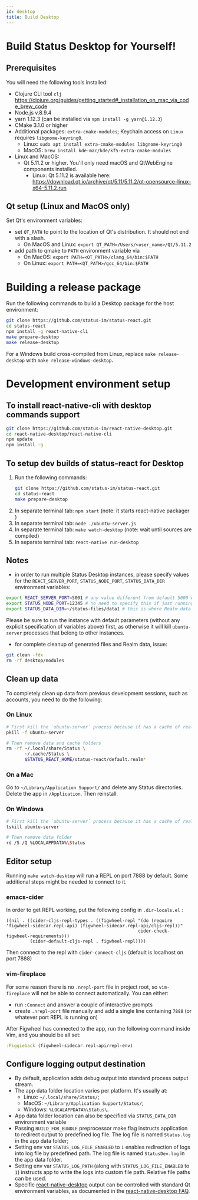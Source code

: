 ```yaml
---
id: desktop
title: Build Desktop
---
```


# Build Status Desktop for Yourself!

## Prerequisites

You will need the following tools installed:
  - Clojure CLI tool `clj` https://clojure.org/guides/getting_started#_installation_on_mac_via_code_brew_code
  - Node.js v.8.9.4
  - yarn 1.12.3 (can be installed via `npm install -g yarn@1.12.3`)
  - CMake 3.1.0 or higher
  - Additional packages: `extra-cmake-modules`; Keychain access on `Linux` requires `libgnome-keyring0`.
    - Linux: `sudo apt install extra-cmake-modules libgnome-keyring0`
    - MacOS: `brew install kde-mac/kde/kf5-extra-cmake-modules`
  - Linux and MacOS:
    - Qt 5.11.2 or higher. You'll only need macOS and QtWebEngine components installed. 
      - Linux: Qt 5.11.2 is available here: https://download.qt.io/archive/qt/5.11/5.11.2/qt-opensource-linux-x64-5.11.2.run

## Qt setup (Linux and MacOS only)

Set Qt's environment variables: 
  - set `QT_PATH` to point to the location of Qt's distribution. It should not end with a slash.
	- On MacOS and Linux: `export QT_PATH=/Users/<user_name>/Qt/5.11.2`
  - add path to qmake to `PATH` environment variable via 
    - On MacOS: `export PATH=<QT_PATH>/clang_64/bin:$PATH`
    - On Linux: `export PATH=<QT_PATH>/gcc_64/bin:$PATH`

# Building a release package

Run the following commands to build a Desktop package for the host environment:

``` bash
git clone https://github.com/status-im/status-react.git
cd status-react
npm install -g react-native-cli
make prepare-desktop
make release-desktop
```

For a Windows build cross-compiled from Linux, replace `make release-desktop` with `make release-windows-desktop`.

# Development environment setup

## To install react-native-cli with desktop commands support

``` bash
git clone https://github.com/status-im/react-native-desktop.git
cd react-native-desktop/react-native-cli
npm update
npm install -g
```

## To setup dev builds of status-react for Desktop

1. Run the following commands:
    ``` bash
    git clone https://github.com/status-im/status-react.git
    cd status-react
    make prepare-desktop
    ```
1. In separate terminal tab: `npm start` (note: it starts react-native packager )
1. In separate terminal tab: `node ./ubuntu-server.js`
1. In separate terminal tab: `make watch-desktop` (note: wait until sources are compiled)
1. In separate terminal tab: `react-native run-desktop`

## Notes

  - in order to run multiple Status Desktop instances, please specify values for the `REACT_SERVER_PORT`, `STATUS_NODE_PORT`, `STATUS_DATA_DIR` environment variables:

  ```bash
  export REACT_SERVER_PORT=5001 # any value different from default 5000 will work; this has to be specified for both the Node.JS server process and the Qt process
  export STATUS_NODE_PORT=12345 # no need to specify this if just running dev instance alongside release build
  export STATUS_DATA_DIR=~/status-files/data1 # this is where Realm data files, Geth node data, and logs will reside; also not strictly needed for dev alongside release
  ```
  Please be sure to run the instance with default parameters (without any explicit specification of variables above) first, as otherwise it will kill `ubuntu-server` processes that belong to other instances.

  - for complete cleanup of generated files and Realm data, issue:

  ```bash
  git clean -fdx
  rm -rf desktop/modules
  ```

## Clean up data

To completely clean up data from previous development sessions, such as accounts, you need to do the following:

### On Linux

``` bash
# First kill the `ubuntu-server` process because it has a cache of realm db
pkill -f ubuntu-server

# Then remove data and cache folders
rm -rf ~/.local/share/Status \
       ~/.cache/Status \
       $STATUS_REACT_HOME/status-react/default.realm*
```

### On a Mac

Go to `~/Library/Application Support/` and delete any Status directories. Delete the app in `/Application`. Then reinstall.

### On Windows

``` bash
# First kill the `ubuntu-server` process because it has a cache of realm db
tskill ubuntu-server

# Then remove data folder
rd /S /Q %LOCALAPPDATA%\Status
```

## Editor setup

Running `make watch-desktop` will run a REPL on port 7888 by default. Some additional steps might be needed to connect to it.

### emacs-cider

In order to get REPL working, put the following config in `.dir-locals.el` :

``` elisp
((nil . ((cider-cljs-repl-types . ((figwheel-repl "(do (require 'figwheel-sidecar.repl-api) (figwheel-sidecar.repl-api/cljs-repl))"
                                                  cider-check-figwheel-requirements)))
         (cider-default-cljs-repl . figwheel-repl))))
```

Then connect to the repl with `cider-connect-cljs` (default is localhost on port 7888)

### vim-fireplace

For some reason there is no `.nrepl-port` file in project root, so `vim-fireplace` will not be able to connect automatically. You can either:

- run `:Connect` and answer a couple of interactive prompts
- create `.nrepl-port` file manually and add a single line containing `7888` (or whatever port REPL is running on)

After Figwheel has connected to the app, run the following command inside Vim, and you should be all set:

``` clojure
:Piggieback (figwheel-sidecar.repl-api/repl-env)
```

## Configure logging output destination

- By default, application adds debug output into standard process output stream.
- The app data folder location varies per platform. It's usually at:
  - Linux: `~/.local/share/Status/`;
  - MacOS: `~/Library/Application Support/Status/`;
  - Windows: `%LOCALAPPDATA%\Status\`.
- App data folder location can also be specified via `STATUS_DATA_DIR` environment variable
- Passing `BUILD_FOR_BUNDLE` preprocessor make flag instructs application to redirect output to predefined log file. The log file is named `Status.log` in the app data folder;
- Setting env var `STATUS_LOG_FILE_ENABLED` to `1` enables redirection of logs into log file by predefined path. The log file is named `StatusDev.log` in the app data folder.
- Setting env var `STATUS_LOG_PATH` (along with `STATUS_LOG_FILE_ENABLED` to `1`) instructs app to write the logs into custom file path. Relative file paths can be used.
- Specific [react-native-desktop](https://github.com/status-im/react-native-desktop) output can be controlled with standard Qt environment variables, as documented in the [react-native-desktop FAQ](https://github.com/status-im/react-native-desktop/blob/master/docs/FAQ.md#how-do-i-control-qt-logging).
